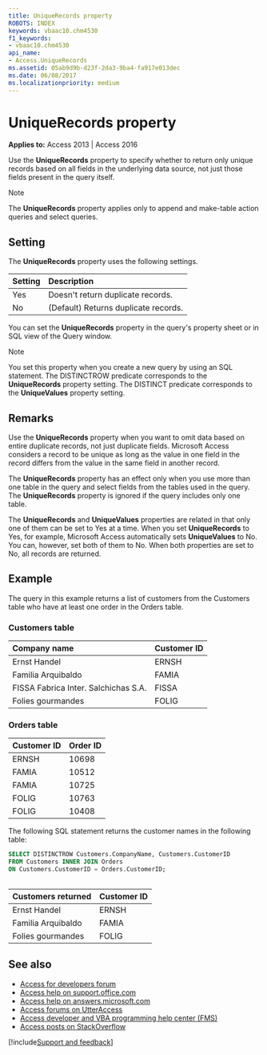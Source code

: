```yaml
---
title: UniqueRecords property
ROBOTS: INDEX
keywords: vbaac10.chm4530
f1_keywords:
- vbaac10.chm4530
api_name:
- Access.UniqueRecords
ms.assetid: 05ab9d9b-d23f-2da3-9ba4-fa917e013dec
ms.date: 06/08/2017
ms.localizationpriority: medium
---
```



# UniqueRecords property

**Applies to:** Access 2013 | Access 2016

Use the **UniqueRecords** property to specify whether to return only unique records based on all fields in the underlying data source, not just those fields present in the query itself.

> [!NOTE] 
> The **UniqueRecords** property applies only to append and make-table action queries and select queries.


## Setting

The **UniqueRecords** property uses the following settings.

|Setting|Description|
|:-----|:-----|
|Yes|Doesn't return duplicate records.|
|No|(Default) Returns duplicate records.|

You can set the **UniqueRecords** property in the query's property sheet or in SQL view of the Query window.

> [!NOTE] 
> You set this property when you create a new query by using an SQL statement. The DISTINCTROW predicate corresponds to the **UniqueRecords** property setting. The DISTINCT predicate corresponds to the **UniqueValues** property setting.


## Remarks

Use the **UniqueRecords** property when you want to omit data based on entire duplicate records, not just duplicate fields. Microsoft Access considers a record to be unique as long as the value in one field in the record differs from the value in the same field in another record.

The **UniqueRecords** property has an effect only when you use more than one table in the query and select fields from the tables used in the query. The **UniqueRecords** property is ignored if the query includes only one table.

The **UniqueRecords** and **UniqueValues** properties are related in that only one of them can be set to Yes at a time. When you set **UniqueRecords** to Yes, for example, Microsoft Access automatically sets **UniqueValues** to No. You can, however, set both of them to No. When both properties are set to No, all records are returned.


## Example

The query in this example returns a list of customers from the Customers table who have at least one order in the Orders table.


### Customers table

|**Company name**|**Customer ID**|
|:-----|:-----|
|Ernst Handel|ERNSH|
|Familia Arquibaldo|FAMIA|
|FISSA Fabrica Inter. Salchichas S.A.|FISSA|
|Folies gourmandes|FOLIG|

### Orders table

|**Customer ID**|**Order ID**|
|:-----|:-----|
|ERNSH|10698|
|FAMIA|10512|
|FAMIA|10725|
|FOLIG|10763|
|FOLIG|10408|

The following SQL statement returns the customer names in the following table:

```sql
SELECT DISTINCTROW Customers.CompanyName, Customers.CustomerID 
FROM Customers INNER JOIN Orders 
ON Customers.CustomerID = Orders.CustomerID; 
 
```

|**Customers returned**|**Customer ID**|
|:-----|:-----|
|Ernst Handel|ERNSH|
|Familia Arquibaldo|FAMIA|
|Folies gourmandes|FOLIG|

## See also

- [Access for developers forum](https://social.msdn.microsoft.com/Forums/office/home?forum=accessdev)
- [Access help on support.office.com](https://support.office.com/search/results?query=Access)
- [Access help on answers.microsoft.com](https://answers.microsoft.com/)
- [Access forums on UtterAccess](https://www.utteraccess.com/forum/index.php?act=idx)
- [Access developer and VBA programming help center (FMS)](https://www.fmsinc.com/MicrosoftAccess/developer/)
- [Access posts on StackOverflow](https://stackoverflow.com/questions/tagged/ms-access)

[!include[Support and feedback](~/includes/feedback-boilerplate.md)]